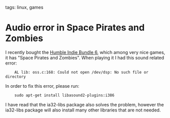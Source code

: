 tags: linux, games

# Audio error in Space Pirates and Zombies

I recently bought the [Humble Indie Bundle 6](https://www.humblebundle.com/),
which among very nice games, it has "Space Pirates and Zombies".
When playing it I had this sound related error:

        AL lib: oss.c:168: Could not open /dev/dsp: No such file or directory

In order to fix this error, please run:

        sudo apt-get install libasound2-plugins:i386

I have read that the ia32-libs package also solves the problem, however the ia32-libs 
package will also install many other libraries that are not needed.
